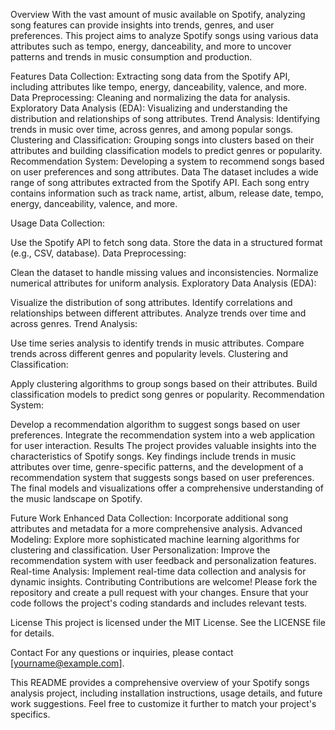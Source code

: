 Overview
With the vast amount of music available on Spotify, analyzing song features can provide insights into trends, genres, and user preferences. This project aims to analyze Spotify songs using various data attributes such as tempo, energy, danceability, and more to uncover patterns and trends in music consumption and production.

Features
Data Collection: Extracting song data from the Spotify API, including attributes like tempo, energy, danceability, valence, and more.
Data Preprocessing: Cleaning and normalizing the data for analysis.
Exploratory Data Analysis (EDA): Visualizing and understanding the distribution and relationships of song attributes.
Trend Analysis: Identifying trends in music over time, across genres, and among popular songs.
Clustering and Classification: Grouping songs into clusters based on their attributes and building classification models to predict genres or popularity.
Recommendation System: Developing a system to recommend songs based on user preferences and song attributes.
Data
The dataset includes a wide range of song attributes extracted from the Spotify API. Each song entry contains information such as track name, artist, album, release date, tempo, energy, danceability, valence, and more.


Usage
Data Collection:

Use the Spotify API to fetch song data.
Store the data in a structured format (e.g., CSV, database).
Data Preprocessing:

Clean the dataset to handle missing values and inconsistencies.
Normalize numerical attributes for uniform analysis.
Exploratory Data Analysis (EDA):

Visualize the distribution of song attributes.
Identify correlations and relationships between different attributes.
Analyze trends over time and across genres.
Trend Analysis:

Use time series analysis to identify trends in music attributes.
Compare trends across different genres and popularity levels.
Clustering and Classification:

Apply clustering algorithms to group songs based on their attributes.
Build classification models to predict song genres or popularity.
Recommendation System:

Develop a recommendation algorithm to suggest songs based on user preferences.
Integrate the recommendation system into a web application for user interaction.
Results
The project provides valuable insights into the characteristics of Spotify songs. Key findings include trends in music attributes over time, genre-specific patterns, and the development of a recommendation system that suggests songs based on user preferences. The final models and visualizations offer a comprehensive understanding of the music landscape on Spotify.

Future Work
Enhanced Data Collection: Incorporate additional song attributes and metadata for a more comprehensive analysis.
Advanced Modeling: Explore more sophisticated machine learning algorithms for clustering and classification.
User Personalization: Improve the recommendation system with user feedback and personalization features.
Real-time Analysis: Implement real-time data collection and analysis for dynamic insights.
Contributing
Contributions are welcome! Please fork the repository and create a pull request with your changes. Ensure that your code follows the project's coding standards and includes relevant tests.

License
This project is licensed under the MIT License. See the LICENSE file for details.

Contact
For any questions or inquiries, please contact [yourname@example.com].

This README provides a comprehensive overview of your Spotify songs analysis project, including installation instructions, usage details, and future work suggestions. Feel free to customize it further to match your project's specifics.
